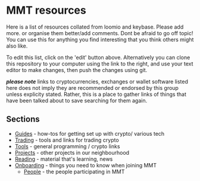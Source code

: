 # MMT resources

Here is a list of resources collated from loomio and keybase.  Please add more.  or organise them better/add comments.  Dont be afraid to go off topic!  You can use this for anything you find interesting that you think others might also like.

To edit this list, click on the 'edit' button above.  Alternatively you can clone this repository to your computer using the link to the right, and use your text editor to make changes, then push the changes using git.  

***please note*** links to cryptocurrencies, exchanges or wallet software listed here does not imply they are recommended or endorsed by this group unless explicity stated.  Rather, this is a place to gather links of things that have been talked about to save searching for them again.  


## Sections

* [Guides](./Guides) - how-tos for getting set up with crypto/ various tech
* [Trading](./Trading) - tools and links for trading crypto
* [Tools](./Tools) - general programming / crypto links
* [Projects](./Projects) - other projects in our neighbourhood
* [Reading](./Reading) - material that's learning, news
* [Onboarding](./Onboarding) - things you need to know when joining MMT
  - [People](./People) - the people participating in MMT

